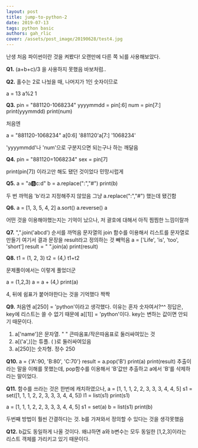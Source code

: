 ```yaml
---
layout: post
title: jump-to-python-2
date: 2019-07-13
tags: python basic
authors: gah_rlic
cover: /assets/post_image/20190628/test4.jpg
---
```


난생 처음 파이썬이란 것을 켜봤다! 오랜만에 다른 쪽 뇌를 사용해보았다.

**Q1.**
(a+b+c)/3 을 사용하지 못했음 바보처럼..

**Q2.**
홀수는 2로 나눴을 때, 나머지가 1인 숫자이므로

a = 13
a%2
1

**Q3.**
pin = "881120-1068234"
yyyymmdd = pin[:6]
num = pin[7:]
print(yyymmdd)
print(num)

처음엔

a = "881120-1068234"
a[0:6]
'881120'a[7:]
'1068234'

'yyyymmdd'나 'num'으로 구분지으면 되는구나 하는 깨달음

**Q4.**
pin = "881120=1068234"
sex = pin[7]

print(pin[7]) 이라고만 해도 됐던 것이었다 민망시럽게

**Q5.**
a = "a:b:c:d"
b = a.replace(":","#")
print(b)

두 번 까먹음
'b'라고 지정해주지 않았음 그냥 a.replace(":","#") 했는데 됐긴함

**Q6.**
a = [1, 3, 5, 4, 2]
a.sort()
a.reverse()
a

어떤 것을 이용해야했는지는 기억이 났으나, 저 괄호에 대해서 아직 찜찜한 느낌이랄까

**Q7.**
",".join('abcd') 순서를 까먹음
문자열의 join 함수를 이용해서 리스트를 문자열로 만들기
여기서 결과 문장을 result라고 정의하는 것 빼먹음
a = ['Life', 'is', 'too', 'short']
result = " ".join(a)
print(result)

**Q8.**
t1 = (1, 2, 3)
t2 = (4,)
t1+t2

문제풀이에서는 이렇게 풀었더군

a = (1,2,3)
a = a + (4,)
print(a)

4, 뒤에 쉼표가 붙어야한다는 것을 기억했다 짝짝

**Q9.**
처음엔 a[250] = 'python'이라고 생각했다. 이유는 혼자 숫자여서?^^
정답은, key에 리스트는 쓸 수 없기 때문에 a[[1]] = 'python'이다.
key는 변하는 값이면 안되기 때문이다.

1. a['name']은 문자열. " " 큰따옴표/작은따옴표로 둘러싸여있는 것
2. a[('a',)]는 튜플. ( )로 둘러싸여있음
3. a[250]는 숫자형. 정수 250

**Q10.**
a = {'A':90, 'B:80', 'C:70'}
result = a.pop('B')
print(a)
print(result)
추출이라는 말을 이해를 못했는데, pop함수를 이용해서 'B'값만 추출하고 a에서 'B'를 삭제하라는 말이었다.

**Q11.**
함수를 쓰라는 것은 한번에 캐치하였으나,
a = [1, 1, 1, 2, 2, 3, 3, 3, 4, 4, 5]
s1 = set([1, 1, 1, 2, 2, 3, 3, 3, 4, 4, 5])
l1 = list(s1)
print(s1)

a = [1, 1, 1, 2, 2, 3, 3, 3, 4, 4, 5]
s1 = set(a)
b = list(s1)
print(b)

두번째 방법이 훨씬 간결하다는 것. b를 가져와서 정의할 수 있다는 것을 생각못했음

**Q12.**
b값도 동일하게 나올 것이다. 왜냐하면 a와 b변수는 모두 동일한 [1,2,3]이라는 리스트 객체를 가리키고 있기 때문이다.